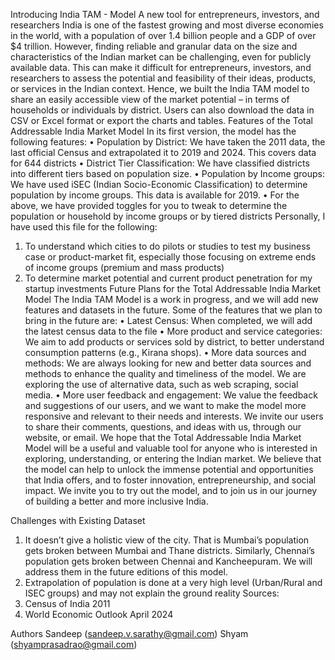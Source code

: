 Introducing India TAM - Model
A new tool for entrepreneurs, investors, and researchers
India is one of the fastest growing and most diverse economies in the world, with a population of over 1.4 billion people and a GDP of over $4 trillion. However, finding reliable and granular data on the size and characteristics of the Indian market can be challenging, even for publicly available data. This can make it difficult for entrepreneurs, investors, and researchers to assess the potential and feasibility of their ideas, products, or services in the Indian context. Hence, we built the India TAM model to share an easily accessible view of the market potential – in terms of households or individuals by district. Users can also download the data in CSV or Excel format or export the charts and tables.
Features of the Total Addressable India Market Model
In its first version, the model has the following features:
•	Population by District: We have taken the 2011 data, the last official Census and extrapolated it to 2019 and 2024. This covers data for 644 districts
•	District Tier Classification: We have classified districts into different tiers based on population size. 
•	Population by Income groups: We have used iSEC (Indian Socio-Economic Classification) to determine population by income groups. This data is available for 2019.
•	For the above, we have provided toggles for you to tweak to determine the population or household by income groups or by tiered districts
Personally, I have used this file for the following:
1.	To understand which cities to do pilots or studies to test my business case or product-market fit, especially those focusing on extreme ends of income groups (premium and mass products)
2.	To determine market potential and current product penetration for my startup investments
Future Plans for the Total Addressable India Market Model
The India TAM Model is a work in progress, and we will add new features and datasets in the future. Some of the features that we plan to bring in the future are:
•	Latest Census: When completed, we will add the latest census data to the file
•	More product and service categories: We aim to add products or services sold by district, to better understand consumption patterns (e.g., Kirana shops).
•	More data sources and methods: We are always looking for new and better data sources and methods to enhance the quality and timeliness of the model. We are exploring the use of alternative data, such as web scraping, social media.
•	More user feedback and engagement: We value the feedback and suggestions of our users, and we want to make the model more responsive and relevant to their needs and interests. We invite our users to share their comments, questions, and ideas with us, through our website, or email.
We hope that the Total Addressable India Market Model will be a useful and valuable tool for anyone who is interested in exploring, understanding, or entering the Indian market. We believe that the model can help to unlock the immense potential and opportunities that India offers, and to foster innovation, entrepreneurship, and social impact. We invite you to try out the model, and to join us in our journey of building a better and more inclusive India.

Challenges with Existing Dataset
1.	It doesn’t give a holistic view of the city. That is Mumbai’s population gets broken between Mumbai and Thane districts. Similarly, Chennai’s population gets broken between Chennai and Kancheepuram. We will address them in the future editions of this model.
2.	Extrapolation of population is done at a very high level (Urban/Rural and ISEC groups) and may not explain the ground reality 
Sources:
1.	Census of India 2011
2.	World Economic Outlook April 2024

Authors
Sandeep (sandeep.v.sarathy@gmail.com)
Shyam (shyamprasadrao@gmail.com)
